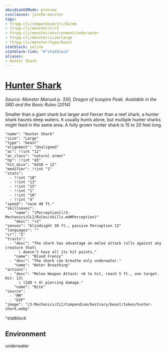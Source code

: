 ```yaml
---
obsidianUIMode: preview
cssclasses: json5e-monster
tags:
- ttrpg-cli/compendium/src/5e/mm
- ttrpg-cli/monster/cr/2
- ttrpg-cli/monster/environment/underwater
- ttrpg-cli/monster/size/large
- ttrpg-cli/monster/type/beast
statblock: inline
statblock-link: "#^statblock"
aliases:
- Hunter Shark
---
```

# [Hunter Shark](3-Mechanics\CLI\Compendium\bestiary\beast/hunter-shark.md)
*Source: Monster Manual p. 330, Dragon of Icespire Peak. Available in the <span title='Systems Reference Document (5.1)'>SRD</span> and the Basic Rules (2014)*  

Smaller than a giant shark but larger and fiercer than a reef shark, a hunter shark haunts deep waters. It usually hunts alone, but multiple hunter sharks might feed in the same area. A fully grown hunter shark is 15 to 20 feet long.

```statblock
"name": "Hunter Shark"
"size": "Large"
"type": "beast"
"alignment": "Unaligned"
"ac": !!int "12"
"ac_class": "natural armor"
"hp": !!int "45"
"hit_dice": "6d10 + 12"
"modifier": !!int "1"
"stats":
  - !!int "18"
  - !!int "13"
  - !!int "15"
  - !!int "1"
  - !!int "10"
  - !!int "4"
"speed": "swim 40 ft."
"skillsaves":
  - "name": "[Perception](/3-Mechanics/CLI/Rules/skills.md#Perception)"
    "desc": "+2"
"senses": "blindsight 30 ft., passive Perception 12"
"languages": ""
"cr": "2"
"traits":
  - "desc": "The shark has advantage on melee attack rolls against any creature that\
      \ doesn't have all its hit points."
    "name": "Blood Frenzy"
  - "desc": "The shark can breathe only underwater."
    "name": "Water Breathing"
"actions":
  - "desc": "Melee Weapon Attack: +6 to hit, reach 5 ft., one target. Hit: 13\
      \ (2d8 + 4) piercing damage."
    "name": "Bite"
"source":
  - "MM"
  - "DIP"
"image": "/3-Mechanics/CLI/Compendium/bestiary/beast/token/hunter-shark.webp"
```
^statblock

## Environment

underwater